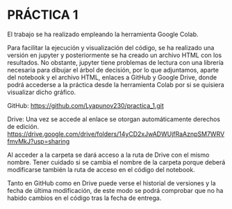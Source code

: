 # PRÁCTICA 1

El trabajo se ha realizado empleando la herramienta Google Colab.

Para facilitar la ejecución y visualización del código, se ha realizado una versión en jupyter y posteriormente se ha creado un archivo HTML con los resultados. No obstante, jupyter tiene problemas de lectura con una librería necesaria para dibujar el árbol de decisión, por lo que adjuntamos, aparte del notebook y el archivo HTML, enlaces a GitHub y Google Drive, donde podrá accederse a la práctica desde la herramienta Colab por si se quisiera visualizar dicho gráfico.

GitHub: https://github.com/Lyapunov230/practica_1.git

Drive: Una vez se accede al enlace se otorgan automáticamente derechos de edición.
https://drive.google.com/drive/folders/14yCD2xJwADWUjfRaAznpSM7WRVfmvMkJ?usp=sharing 

Al acceder a la carpeta se dará acceso a la ruta de Drive con el mismo nombre. Tener cuidado si se cambia el nombre de la carpeta porque deberá modificarse también la ruta de acceso en el código del notebook.

Tanto en GitHub como en Drive puede verse el historial de versiones y la fecha de última modificación, de este modo se podrá comprobar que no ha habido cambios en el código tras la fecha de entrega.
